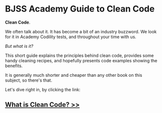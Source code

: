 # BJSS Academy Guide to Clean Code

**Clean Code**.

We often talk about it. It has become a bit of an industry buzzword. We look for it in Academy Codility tests, and throughout your time with us.

_But what is it?_

This short guide explains the principles behind clean code, provides some handy cleaning recipes, and hopefully presents code examples showing the benefits.

It is generally much shorter and cheaper than any other book on this subject, so there's that.

Let's dive right in, by clicking the link:

## [What is Clean Code? >>](/intro.md)

